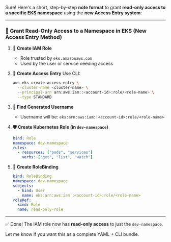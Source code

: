 Sure! Here's a short, step-by-step **note format** to grant **read-only access to a specific EKS namespace** using the **new Access Entry system**:

---

### 🧾 Grant Read-Only Access to a Namespace in EKS (New Access Entry Method)

1. **🔐 Create IAM Role**

   * Role trusted by `eks.amazonaws.com`
   * Used by the user or service needing access

2. **🔗 Create Access Entry**
   Use CLI:

   ```bash
   aws eks create-access-entry \
     --cluster-name <cluster-name> \
     --principal-arn arn:aws:iam::<account-id>:role/<role-name> \
     --type STANDARD
   ```

3. **👤 Find Generated Username**

   * Username will be: `eks:arn:aws:iam::<account-id>:role/<role-name>`

4. **🛡️ Create Kubernetes Role (in `dev-namespace`)**

   ```yaml
   kind: Role
   namespace: dev-namespace
   rules:
     - resources: ["pods", "services"]
       verbs: ["get", "list", "watch"]
   ```

5. **🔗 Create RoleBinding**

   ```yaml
   kind: RoleBinding
   namespace: dev-namespace
   subjects:
     - kind: User
       name: eks:arn:aws:iam::<account-id>:role/<role-name>
   roleRef:
     kind: Role
     name: read-only-role
   ```

---

✅ Done! The IAM role now has **read-only access** to just the `dev-namespace`.

Let me know if you want this as a complete YAML + CLI bundle.
